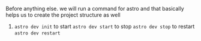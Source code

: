 Before anything else. we will run a command for astro and that basically helps us to create the project structure as well
1. `astro dev init`
 to start
`astro dev start`
 to stop
 `astro dev stop`
 to restart
 `astro dev restart`